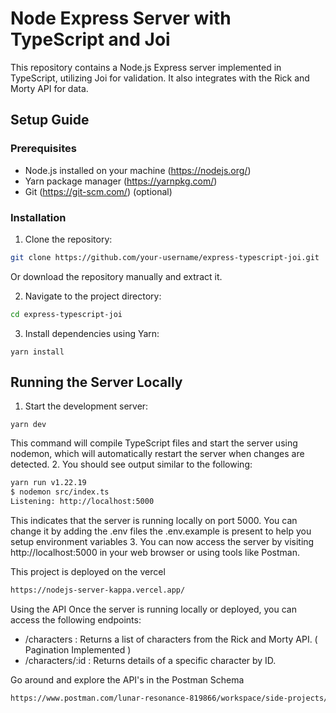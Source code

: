 # Node Express Server with TypeScript and Joi

This repository contains a Node.js Express server implemented in TypeScript, utilizing Joi for validation. It also integrates with the Rick and Morty API for data.

## Setup Guide

### Prerequisites

- Node.js installed on your machine (https://nodejs.org/)
- Yarn package manager (https://yarnpkg.com/)
- Git (https://git-scm.com/) (optional)

### Installation

1. Clone the repository:

``` bash
git clone https://github.com/your-username/express-typescript-joi.git
```

Or download the repository manually and extract it.

2. Navigate to the project directory:
``` bash
cd express-typescript-joi
```

3. Install dependencies using Yarn:
```
yarn install
```

## Running the Server Locally

1. Start the development server:
```
yarn dev
```

This command will compile TypeScript files and start the server using nodemon, which will automatically restart the server when changes are detected.
2. You should see output similar to the following:
```bash
yarn run v1.22.19
$ nodemon src/index.ts
Listening: http://localhost:5000
```

This indicates that the server is running locally on port 5000.
You can change it by adding the .env files the .env.example is present to help you setup environment variables
3. You can now access the server by visiting http://localhost:5000 in your web browser or using tools like Postman.

This project is deployed on the vercel
```bash
https://nodejs-server-kappa.vercel.app/
```

Using the API
Once the server is running locally or deployed, you can access the following endpoints:

- /characters  : Returns a list of characters from the Rick and Morty API. ( Pagination Implemented )
- /characters/:id  : Returns details of a specific character by ID.

Go around and explore the API's in the Postman Schema
```bash
https://www.postman.com/lunar-resonance-819866/workspace/side-projects/request/24279670-f4ba7209-6d6d-42b2-9a4f-555fcc97d20b?tab=overview
```


